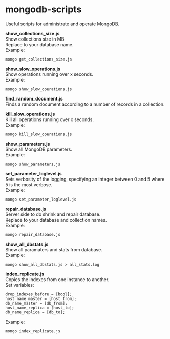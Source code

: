 # mongodb-scripts

Useful scripts for administrate and operate MongoDB.

**show_collections_size.js** <br>
Show collections size in MB <br>
Replace to your database name.<br>
Example: 
```
mongo get_collections_size.js
```
**show_slow_operations.js** <br>
Show operations running over x seconds.<br>
Example: 
```
mongo show_slow_operations.js
```

**find_random_document.js**<br>
Finds a random document according to a number of records in a collection.<br>

**kill_slow_operations.js**<br>
Kill all operations running over x seconds.<br>
Example: 
```
mongo kill_slow_operations.js
```

**show_parameters.js**<br>
Show all MongoDB parameters.<br>
Example: 
```
mongo show_parameters.js
```

**set_parameter_loglevel.js**<br>
Sets verbosity of the logging, specifying an integer between 0 and 5  where 5 is the most verbose.<br>
Example: 
```
mongo set_parameter_loglevel.js
```

**repair_database.js** <br>
Server side to do shrink and repair database. <br>
Replace to your database and collection names.<br>
Example: 
```
mongo repair_database.js
```

**show_all_dbstats.js** <br>
Show all paramaters and stats from database.<br>
Example: 
```
mongo show_all_dbstats.js > all_stats.log
```

**index_replicate.js** <br>
Copies the indexes from one instance to another.<br>
Set variables: <br>

```
drop_indexes_before = [bool];
host_name_master = [host_from];
db_name_master = [db_from];
host_name_replica = [host_to];
db_name_replica = [db_to];
```
Example: 
```
mongo index_replicate.js
```
